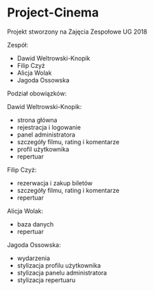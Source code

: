 # Project-Cinema
Projekt stworzony na Zajęcia Zespołowe UG 2018


Zespół:
- Dawid Weltrowski-Knopik
- Filip Czyż
- Alicja Wolak
- Jagoda Ossowska


Podział obowiązków:

Dawid Weltrowski-Knopik:
- strona główna
- rejestracja i logowanie
- panel administratora
- szczegóły filmu, rating i komentarze
- profil użytkownika
- repertuar

Filip Czyż:
- rezerwacja i zakup biletów
- szczegóły filmu, rating i komentarze
- repertuar

Alicja Wolak:
- baza danych
- repertuar

Jagoda Ossowska:
- wydarzenia
- stylizacja profilu użytkownika
- stylizacja panelu administratora
- stylizacja repertuaru
